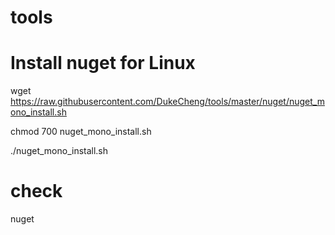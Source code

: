 # tools

# Install nuget for Linux
wget https://raw.githubusercontent.com/DukeCheng/tools/master/nuget/nuget_mono_install.sh

chmod 700 nuget_mono_install.sh 

./nuget_mono_install.sh


# check
nuget

